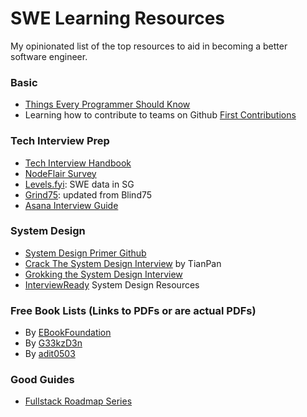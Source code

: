 # SWE Learning Resources

My opinionated list of the top resources to aid in becoming a better software engineer.

### Basic

- [Things Every Programmer Should Know](https://github.com/mtdvio/every-programmer-should-know)
- Learning how to contribute to teams on Github [First Contributions](https://github.com/firstcontributions/first-contributions)

### Tech Interview Prep

- [Tech Interview Handbook](https://www.techinterviewhandbook.org/)
- [NodeFlair Survey](https://singaporeglobalnetwork.gov.sg/wp-content/uploads/2022/02/Tech-Talent-Compensation-Report-NodeFlair-Quest-Ventures.pdf)
- [Levels.fyi](https://www.levels.fyi/Salaries/Software-Engineer/Singapore/): SWE data in SG
- [Grind75](https://www.techinterviewhandbook.org/grind75): updated from Blind75
- [Asana Interview Guide](https://docs.google.com/document/d/1wVUna6BgzBm8l8iMgrbcKAToSNAUe2c6o65D8kR5i8U/edit#)

### System Design

- [System Design Primer Github](https://github.com/donnemartin/system-design-primer)
- [Crack The System Design Interview](https://tianpan.co/notes/2016-02-13-crack-the-system-design-interview) by TianPan
- [Grokking the System Design Interview](https://akshay-iyangar.github.io/system-design/)
- [InterviewReady](https://github.com/InterviewReady/system-design-resources) System Design Resources

### Free Book Lists (Links to PDFs or are actual PDFs)

- By [EBookFoundation](https://github.com/EbookFoundation/free-programming-books)
- By [G33kzD3n](https://github.com/G33kzD3n/Catalogue)
- By [adit0503](https://github.com/adit0503/Reading_Books)

### Good Guides

- [Fullstack Roadmap Series](https://github.com/zachgoll/fullstack-roadmap-series)
